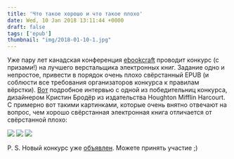 ```yaml
---
title: 'Что такое хорошо и что такое плохо'
date: Wed, 10 Jan 2018 13:11:44 +0000
draft: false
tags: ['epub']
thumbnail: "img/2018-01-10-1.jpg"
---
```


Уже пару лет канадская конференция [ebookcraft](http://techforum.booknetcanada.ca/ebookcraft/) проводит конкурс (с призами!) на лучшего верстальщика электронных книг. Задание одно и непростое, привести в порядок очень плохо свёрстанный EPUB (и соблюсти все требования организаторов конкурса к правилам вёрстки). [Вот](http://epubsecrets.com/so-you-think-you-can-code-2017-edition.php) подробное интервью с одной из победительниц конкурса, дизайнером Кристин Бродёр из издательства Houghton Mifflin Harcourt. С примерно вот такими картинками, которые очень внятно отвечают на вопрос, чем хорошо свёрстанная электронная книга отличается от свёрстанной плохо:

![](http://epubsecrets.com/wp-content/uploads/2018/01/Presentation-596x480.jpg) ![](http://epubsecrets.com/wp-content/uploads/2018/01/Lists-640x266.jpg) ![](http://epubsecrets.com/wp-content/uploads/2018/01/table-640x410.jpg)

P. S. Новый конкурс уже [объявлен](https://www.booknetcanada.ca/blog/2017/10/24/so-you-think-you-can-code-2018). Можете принять участие ;)